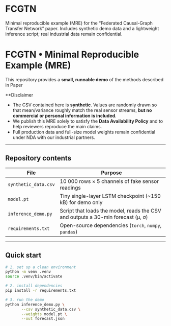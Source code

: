 # FCGTN
Minimal reproducible example (MRE) for the “Federated Causal-Graph Transfer Network” paper.   Includes synthetic demo data and a lightweight inference script; real industrial data remain confidential.


# FCGTN • Minimal Reproducible Example (MRE)

This repository provides a **small, runnable demo** of the methods described in  Paper

**Disclaimer
* The CSV contained here is **synthetic**. Values are randomly drawn so that mean/variance roughly match the real sensor streams, **but no commercial or personal information is included**.  
* We publish this MRE solely to satisfy the **Data Availability Policy** and to help reviewers reproduce the main claims.  
* Full production data and full-size model weights remain confidential under NDA with our industrial partners.

---

## Repository contents

| File | Purpose |
|------|---------|
| `synthetic_data.csv` | 10 000 rows × 5 channels of fake sensor readings |
| `model.pt` | Tiny single-layer LSTM checkpoint (~150 kB) for demo only |
| `inference_demo.py` | Script that loads the model, reads the CSV and outputs a 30-min forecast (μ, σ) |
| `requirements.txt` | Open-source dependencies (`torch`, `numpy`, `pandas`) |

---

## Quick start

```bash
# 1. set up a clean environment
python -m venv .venv
source .venv/bin/activate

# 2. install dependencies
pip install -r requirements.txt

# 3. run the demo
python inference_demo.py \
       --csv synthetic_data.csv \
       --weights model.pt \
       --out forecast.json
